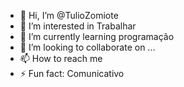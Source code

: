 - 👋 Hi, I’m @TulioZomiote
- 👀 I’m interested in Trabalhar
- 🌱 I’m currently learning programação
- 💞️ I’m looking to collaborate on ...
- 📫 How to reach me 
- ⚡ Fun fact: Comunicativo

<!---
TulioZomiote/TulioZomiote is a ✨ special ✨ repository because its `README.md` (this file) appears on your GitHub profile.
You can click the Preview link to take a look at your changes.
--->
